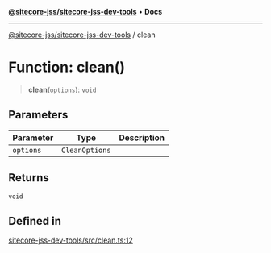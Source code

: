 [**@sitecore-jss/sitecore-jss-dev-tools**](../README.md) • **Docs**

***

[@sitecore-jss/sitecore-jss-dev-tools](../README.md) / clean

# Function: clean()

> **clean**(`options`): `void`

## Parameters

| Parameter | Type | Description |
| ------ | ------ | ------ |
| `options` | `CleanOptions` |  |

## Returns

`void`

## Defined in

[sitecore-jss-dev-tools/src/clean.ts:12](https://github.com/Sitecore/jss/blob/add785323e917338873098dc44b8af984c4e7c9a/packages/sitecore-jss-dev-tools/src/clean.ts#L12)
